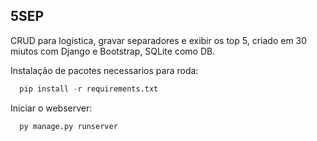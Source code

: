 
## 5SEP

CRUD para logistica, gravar separadores e exibir os top 5, criado em 30 miutos com Django e Bootstrap, SQLite como DB.

Instalação de pacotes necessarios para roda:

```python
  pip install -r requirements.txt
```
    
Iniciar o webserver:    
```python
  py manage.py runserver 
```